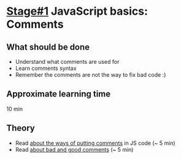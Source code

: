 # [Stage#1](../../) JavaScript basics: Comments
## What should be done
- Understand what comments are used for
- Learn comments syntax
- Remember the comments are not the way to fix bad code :)

## Approximate learning time
10 min

## Theory
- Read [about the ways of putting comments](https://www.digitalocean.com/community/tutorials/how-to-write-comments-in-javascript) in JS code (~ 5 min)
- Read [about bad and good comments](https://javascript.info/comments) (~ 5 min)